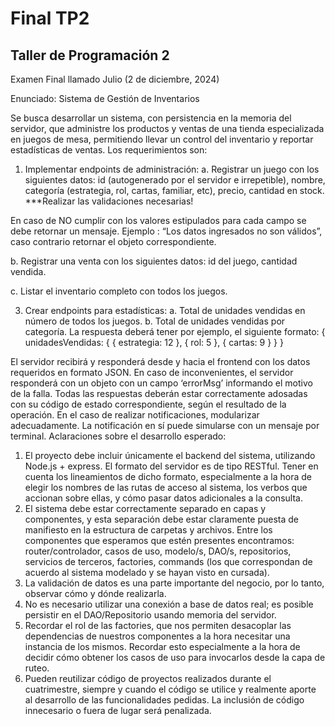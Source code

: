 # Final TP2
## Taller de Programación 2
Examen Final llamado Julio (2 de diciembre, 2024)

Enunciado: Sistema de Gestión de Inventarios

Se busca desarrollar un sistema, con persistencia en la memoria del servidor, que administre los productos y ventas de una tienda especializada en juegos de mesa, permitiendo llevar un control del inventario y reportar estadísticas de ventas.
Los requerimientos son:

1. Implementar endpoints de administración:
   a. Registrar un juego con los siguientes datos: id (autogenerado por el servidor e irrepetible), nombre, categoría (estrategia, rol, cartas, familiar, etc), precio, cantidad en stock. 
      ***Realizar las validaciones necesarias!
   
En caso de NO cumplir con los valores estipulados para cada campo se debe retornar un mensaje. Ejemplo : “Los datos ingresados no son válidos”, caso contrario retornar el objeto correspondiente.

   b. Registrar una venta con los siguientes datos: id del juego, cantidad vendida.

   c. Listar el inventario completo con todos los juegos.

3. Crear endpoints para estadísticas:
   a. Total de unidades vendidas en número de todos los juegos.
   b. Total de unidades vendidas por categoría. La respuesta deberá tener por ejemplo, el siguiente formato:
{
unidadesVendidas: {
    { estrategia: 12 },
    { rol: 5 },
    { cartas: 9 }
}
}

El servidor recibirá y responderá desde y hacia el frontend con los datos requeridos en formato JSON. En caso de inconvenientes, el servidor responderá con un objeto con un campo ‘errorMsg’ informando el motivo de la falla. Todas las respuestas deberán estar correctamente adosadas con su código de estado correspondiente, según el resultado de la operación. En el caso de realizar notificaciones, modularizar adecuadamente. La notificación en sí puede simularse con un mensaje por terminal.
Aclaraciones sobre el desarrollo esperado:
1. El proyecto debe incluir únicamente el backend del sistema, utilizando Node.js + express. El formato del servidor es de tipo RESTful. Tener en cuenta los lineamientos de dicho formato, especialmente a la hora de elegir los nombres de las rutas de acceso al sistema, los verbos que accionan sobre ellas, y cómo pasar datos adicionales a la consulta.
2. El sistema debe estar correctamente separado en capas y componentes, y esta separación debe estar claramente puesta de manifiesto en la estructura de carpetas y archivos. Entre los componentes que esperamos que estén presentes encontramos: router/controlador, casos de uso, modelo/s, DAO/s, repositorios, servicios de terceros, factories, commands (los que correspondan de acuerdo al sistema modelado y se hayan visto en cursada).
3. La validación de datos es una parte importante del negocio, por lo tanto, observar cómo y dónde realizarla.
4. No es necesario utilizar una conexión a base de datos real; es posible persistir en el DAO/Repositorio usando memoria del servidor.
5. Recordar el rol de las factories, que nos permiten desacoplar las dependencias de nuestros componentes a la hora necesitar una instancia de los mismos. Recordar esto especialmente a la hora de decidir cómo obtener los casos de uso para invocarlos desde la capa de ruteo.
6. Pueden reutilizar código de proyectos realizados durante el cuatrimestre, siempre y cuando el código se utilice y realmente aporte al desarrollo de las funcionalidades pedidas. La inclusión de código innecesario o fuera de lugar será penalizada.



